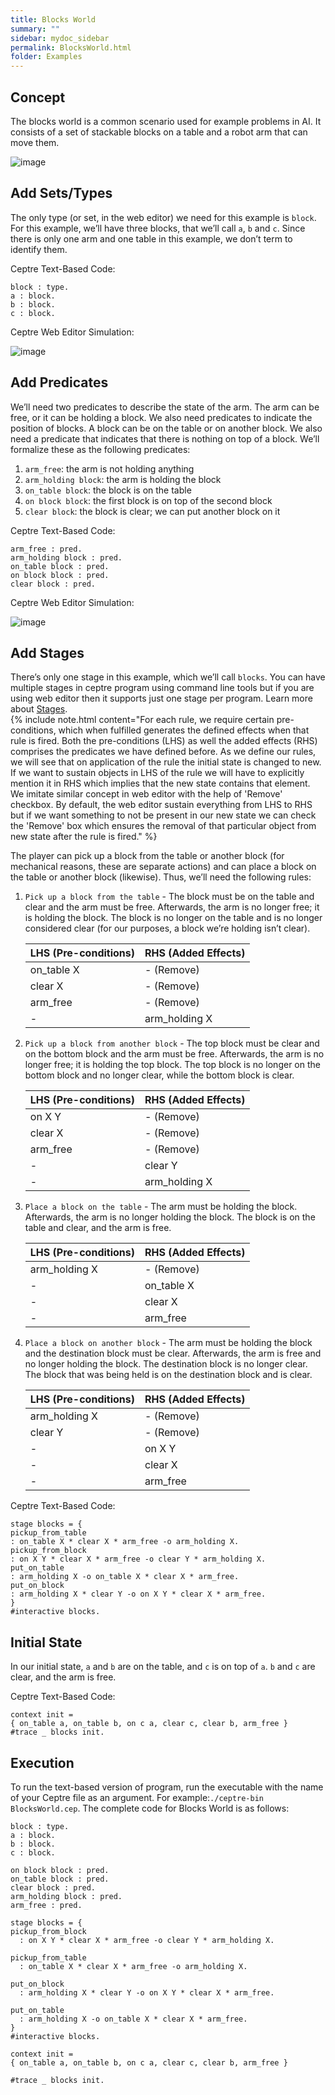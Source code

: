 ```yaml
---
title: Blocks World
summary: ""
sidebar: mydoc_sidebar
permalink: BlocksWorld.html
folder: Examples
---
```


## Concept
The blocks world is a common scenario used for example problems in AI. It consists of a set of 
stackable blocks on a table and a robot arm that can move them.

![image](https://user-images.githubusercontent.com/42487202/148270116-94f2bb5b-d3b1-4866-89b8-fddc72ada78c.png)

## Add Sets/Types 
The only type (or set, in the web editor) we need for this example is `block`. For this example, 
we’ll have three blocks, that we’ll call `a`, `b` and `c`. Since there is only one arm and one table
in this example, we don’t term to identify them.

Ceptre Text-Based Code:
```
block : type.
a : block.
b : block.
c : block.
```
Ceptre Web Editor Simulation:

![image](https://user-images.githubusercontent.com/42487202/155248178-fa73d2a5-2bde-4127-ac8e-c2ad89ec9ebf.png)

## Add Predicates
We’ll need two predicates to describe the state of the arm. The arm can be free, or it can be 
holding a block. We also need predicates to indicate the position of blocks. A block can be on the 
table or on another block. We also need a predicate that indicates that there is nothing on top of a
block. We’ll formalize these as the following predicates:
1. `arm_free`: the arm is not holding anything
2. `arm_holding block`: the arm is holding the block
3. `on_table block`: the block is on the table
4. `on block block`: the first block is on top of the second block
5. `clear block`: the block is clear; we can put another block on it

Ceptre Text-Based Code:
```
arm_free : pred.
arm_holding block : pred.
on_table block : pred.
on block block : pred.
clear block : pred.
```
Ceptre Web Editor Simulation:

![image](https://user-images.githubusercontent.com/42487202/155248458-880383da-82a9-4104-8cfc-5111885291c3.png)

## Add Stages
There’s only one stage in this example, which we’ll call `blocks`. You can have multiple stages in ceptre program using command line tools but if you are using web editor then it supports just one stage per program. Learn more about [Stages](/Stages_Interactivity.html).
<br>
{% include note.html content="For each rule, we require certain pre-conditions, which when fulfilled generates the defined effects when that rule is fired. Both the pre-conditions (LHS) as well the added effects (RHS) comprises the predicates we have defined before. As we define our rules, we will see that on application of the rule the initial state is changed to new. If we want to sustain objects in LHS of the rule we will have to explicitly mention it in RHS which implies that the new state contains that element. We imitate similar concept in web editor with the help of 'Remove' checkbox. By default, the web editor sustain everything from LHS to RHS but if we want something to not be present in our new state we can check the 'Remove' box which ensures the removal of that particular object from new state after the rule is fired." %}

The player can pick up a block from the table or another block (for mechanical reasons, these are separate actions) and can place a 
block on the table or another block (likewise). Thus, we’ll need the following rules:
1. `Pick up a block from the table` - The block must be on the table and clear and the arm must be free. Afterwards, the arm is no longer free; it is holding the block. The block is no longer on the table and is no longer considered clear (for our purposes, a block we’re holding isn’t clear).

    | LHS (Pre-conditions) | RHS (Added Effects) |  
    | -------------------- | ------------------- | 
    | on_table X           | - (Remove)          |
    | clear X              | - (Remove)          |
    | arm_free             | - (Remove)          |
    | -                    | arm_holding X       |

2. `Pick up a block from another block` - The top block must be clear and on the bottom block and the arm must be free. Afterwards, the arm is no longer free; it is holding the top block. The top block is no longer on the bottom block and no longer clear, while the bottom block is clear.

    | LHS (Pre-conditions) | RHS (Added Effects) |
    | -------------------- | ------------------- | 
    | on X Y               | - (Remove)          |
    | clear X              | - (Remove)          |
    | arm_free             | - (Remove)          |
    | -                    | clear Y             |
    | -                    | arm_holding X       |

3. `Place a block on the table` - The arm must be holding the block. Afterwards, the arm is no longer holding the block. The block is on the table and clear, and the arm is free.

    | LHS (Pre-conditions) | RHS (Added Effects) |
    | -------------------- | ------------------- | 
    | arm_holding X        | - (Remove)          |
    | -                    | on_table X          |
    | -                    | clear X             |
    | -                    | arm_free            |

4. `Place a block on another block` - The arm must be holding the block and the destination block must be clear. Afterwards, the arm is free and no longer holding the block. The destination block is no longer clear. The block that was being held is on the destination block and is clear.

    | LHS (Pre-conditions) | RHS (Added Effects) |
    | -------------------- | ------------------- | 
    | arm_holding X        | - (Remove)          |
    | clear Y              | - (Remove)          |
    | -                    | on X Y              |
    | -                    | clear X             |
    | -                    | arm_free            |

Ceptre Text-Based Code:
```
stage blocks = {
pickup_from_table
: on_table X * clear X * arm_free -o arm_holding X.
pickup_from_block
: on X Y * clear X * arm_free -o clear Y * arm_holding X.
put_on_table
: arm_holding X -o on_table X * clear X * arm_free.
put_on_block
: arm_holding X * clear Y -o on X Y * clear X * arm_free.
}
#interactive blocks.
```

## Initial State
In our initial state, `a` and `b` are on the table, and `c` is on top of `a`. `b` and `c` are clear, 
and the arm is free.

Ceptre Text-Based Code:
```
context init =
{ on_table a, on_table b, on c a, clear c, clear b, arm_free }
#trace _ blocks init.
```

## Execution
To run the text-based version of program, run the executable with the name of your Ceptre file as an argument. For example:`./ceptre-bin BlocksWorld.cep`. The complete code for Blocks World is as follows:
```
block : type.
a : block.
b : block.
c : block.

on block block : pred.
on_table block : pred.
clear block : pred.
arm_holding block : pred.
arm_free : pred.

stage blocks = {
pickup_from_block
  : on X Y * clear X * arm_free -o clear Y * arm_holding X.

pickup_from_table
  : on_table X * clear X * arm_free -o arm_holding X.

put_on_block
  : arm_holding X * clear Y -o on X Y * clear X * arm_free.

put_on_table
  : arm_holding X -o on_table X * clear X * arm_free.
}
#interactive blocks.

context init =
{ on_table a, on_table b, on c a, clear c, clear b, arm_free }

#trace _ blocks init.
```
